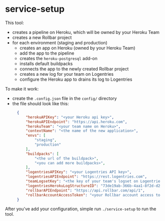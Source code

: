 # service-setup

This tool:
* creates a pipeline on Heroku, which will be owned by your Heroku Team
* creates a new Rollbar project
* for each environment (staging and production)
  * creates an app on Heroku (owned by your Heroku Team)
  * add the app to the pipeline
  * creates the `heroku-postgresql` add-on
  * installs default buildpacks
  * connects the app to the newly created Rollbar project
  * creates a new log for your team on Logentries
  * configure the Heroku app to drains its log to Logentries

To make it work:
* create the `.config.json` file in the `config/` directory
* the file should look like this:
  ```json
    {
    	"herokuAPIKey": "<your Heroku api key>",
    	"herokuAPIEndpoint": "https://api.heroku.com",
    	"herokuTeam": "<your team name on Heroku>",
    	"contextName": "<the name of the new application>",
    	"envs": [
    		"staging",
    		"production"
    	],
    	"buildpacks": [
    		"<the url of the buildpack>",
    		"<you can add more buildpacks>",
    	],
    	"logentriesAPIKey": "<your Logentries API key>",
    	"logentriesAPIEndpoint": "https://rest.logentries.com",
    	"teamLogsetKey": "<the key of your team's logset on Logentries>",
    	"logentriesHerokuLogStructureID": "73de19ab-366b-4aa1-8f2d-d2b2128f1771",
    	"rollbarAPIEndpoint": "https://api.rollbar.com/api/1",
    	"rollbarAccountAccessToken": "<your Rollbar account access token>"
    }
  ```

After you've add your configuration, simple run `./service-setup` to run the tool.
